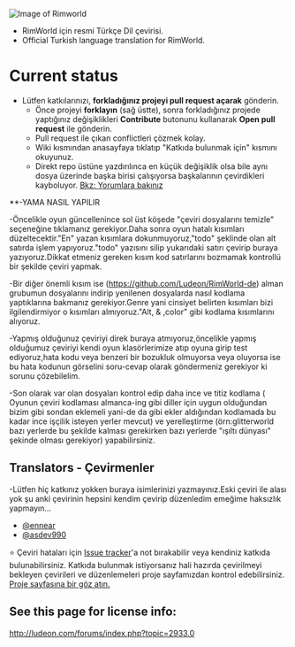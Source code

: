 ![Image of Rimworld](http://rimworldwiki.com/images/thumb/8/8c/Rimworldlogo.png/600px-Rimworldlogo.png)

* RimWorld için resmi Türkçe Dil çevirisi.
* Official Turkish language translation for RimWorld.

# Current status
* Lütfen katkılarınızı, **forkladığınız projeyi pull request açarak** gönderin. 
    * Önce projeyi **forklayın** (sağ üstte), sonra forkladığınız projede yaptığınız değişiklikleri **Contribute** butonunu kullanarak **Open pull request** ile gönderin.
    * Pull request ile çıkan conflictleri çözmek kolay. 
    * Wiki kısmından anasayfaya tıklatıp "Katkıda bulunmak için" kısmını okuyunuz.
    * Direkt repo üstüne yazdırılınca en küçük değişiklik olsa bile aynı dosya üzerinde başka birisi çalışıyorsa başkalarının çevirdikleri kayboluyor. [Bkz: Yorumlara bakınız](https://github.com/Ludeon/RimWorld-Turkish/commit/f3c73a008d2083b61a4aef5a646a72bb0c225b65#comments)

**-YAMA NASIL YAPILIR
  
  -Öncelikle oyun güncellenince sol üst köşede "çeviri dosyalarını temizle" seçeneğine tıklamanız gerekiyor.Daha sonra oyun hatalı kısımları düzeltecektir."En" yazan kısımlara dokunmuyoruz,"todo" şeklinde olan alt satırda işlem yapıyoruz."todo" yazısını silip yukarıdaki satırı çevirip buraya yazıyoruz.Dikkat etmeniz gereken kısım kod satırlarını bozmamak kontrollü bir şekilde çeviri yapmak. 

  -Bir diğer önemli kısım ise (https://github.com/Ludeon/RimWorld-de)  alman grubumun dosyalarını indirip yenilenen dosyalarda nasıl kodlama yaptıklarına bakmanız gerekiyor.Genre yani cinsiyet belirten kısımları bizi ilgilendirmiyor o kısımları almıyoruz."Alt, & ,color" gibi kodlama kısımlarını alıyoruz.
 
  -Yapmış olduğunuz çeviriyi direk buraya atmıyoruz,öncelikle yapmış olduğumuz çeviriyi kendi oyun klasörlerimize atıp oyuna girip test ediyoruz,hata kodu veya benzeri bir bozukluk olmuyorsa veya oluyorsa ise bu hata kodunun görselini soru-cevap olarak göndermeniz gerekiyor ki sorunu çözebilelim.
 
  -Son olarak var olan dosyaları kontrol edip daha ince ve titiz kodlama ( Oyunun çeviri kodlaması almanca-ing gibi diller için uygun olduğundan bizim gibi sondan eklemeli yani-de da gibi ekler aldığından kodlamada bu kadar ince işçilik isteyen yerler mevcut) ve yerelleştirme (örn:glitterworld bazı yerlerde bu şekilde kalması gerekirken bazı yerlerde "ışıltı dünyası" şekinde olması gerekiyor) yapabilirsiniz.

## Translators - Çevirmenler
-Lütfen hiç katkınız yokken buraya isimlerinizi yazmayınız.Eski çeviri ile alası yok şu anki çevirinin hepsini kendim çevirip düzenledim emeğime haksızlık yapmayın...

* [@ennear](https://github.com/ennear)
* [@asdev990](https://github.com/asdev990)


:star: Çeviri hataları için [Issue tracker](https://github.com/Ludeon/RimWorld-Turkish/issues)'a not bırakabilir veya kendiniz katkıda bulunabilirsiniz. Katkıda bulunmak istiyorsanız hali hazırda çevirilmeyi bekleyen çevirileri ve düzenlemeleri proje sayfamızdan kontrol edebilirsiniz.
[Proje sayfasına bir göz atın.](https://github.com/Ludeon/RimWorld-Turkish/projects)


## See this page for license info:

http://ludeon.com/forums/index.php?topic=2933.0
